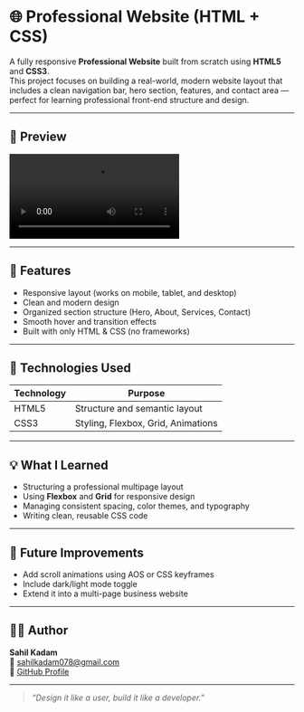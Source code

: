 # 🌐 Professional Website (HTML + CSS)

A fully responsive **Professional Website** built from scratch using **HTML5** and **CSS3**.  
This project focuses on building a real-world, modern website layout that includes a clean navigation bar, hero section, features, and contact area — perfect for learning professional front-end structure and design.

---

## 📸 Preview  
![Website Screenshot](/assests/screen.mp4)  

---

## 🧠 Features
- Responsive layout (works on mobile, tablet, and desktop)  
- Clean and modern design  
- Organized section structure (Hero, About, Services, Contact)  
- Smooth hover and transition effects  
- Built with only HTML & CSS (no frameworks)

---

## 🧩 Technologies Used
| Technology | Purpose |
|-------------|----------|
| HTML5 | Structure and semantic layout |
| CSS3 | Styling, Flexbox, Grid, Animations |

---

## 💡 What I Learned
- Structuring a professional multipage layout  
- Using **Flexbox** and **Grid** for responsive design  
- Managing consistent spacing, color themes, and typography  
- Writing clean, reusable CSS code  

---

## 🚀 Future Improvements
- Add scroll animations using AOS or CSS keyframes  
- Include dark/light mode toggle  
- Extend it into a multi-page business website

---

## 👨‍💻 Author
**Sahil Kadam**  
📧 [sahilkadam078@gmail.com](mailto:sahilkadam078@gmail.com)  
🐙 [GitHub Profile](https://github.com/sahilkadam078)

---

> *“Design it like a user, build it like a developer.”*
